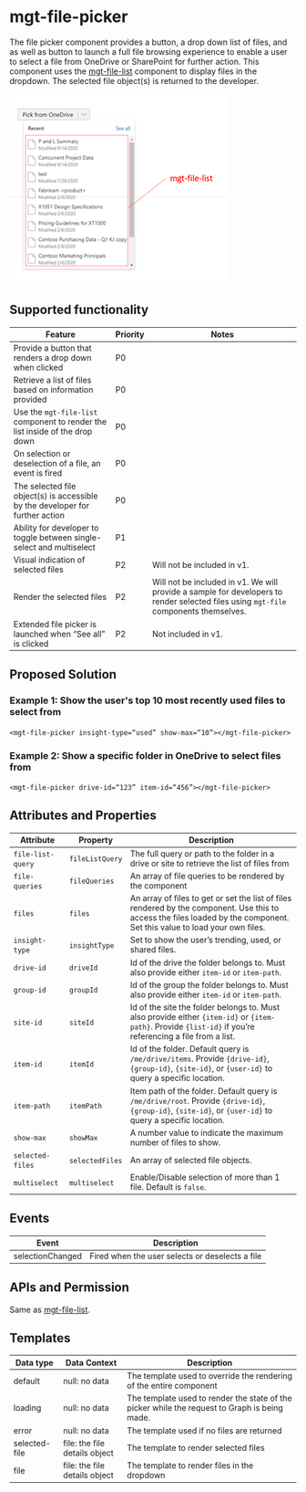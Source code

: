 # mgt-file-picker

The file picker component provides a button, a drop down list of files, and as well as button to launch a full file browsing experience to enable a user to select a file from OneDrive or SharePoint for further action. This component uses the [mgt-file-list](./mgt-file-list.md) component to display files in the dropdown. The selected file object(s) is returned to the developer.

<img src="./images/mgt-file-picker.png"/>

## Supported functionality

| Feature | Priority | Notes |
| ------- | -------- | ----- |
| Provide a button that renders a drop down when clicked | P0 | |	
| Retrieve a list of files based on information provided | P0 | |
| Use the `mgt-file-list` component to render the list inside of the drop down | P0 | |
| On selection or deselection of a file, an event is fired | P0 | |	
| The selected file object(s) is accessible by the developer for further action |P0 | |	
| Ability for developer to toggle between single-select and multiselect | P1 |  | 
| Visual indication of selected files | P2 | Will not be included in v1. |
| Render the selected files | P2 | Will not be included in v1. We will provide a sample for developers to render selected files using `mgt-file` components themselves. |
| Extended file picker is launched when “See all” is clicked | P2 | Not included in v1. |

## Proposed Solution

### Example 1: Show the user's top 10 most recently used files to select from
```<mgt-file-picker insight-type=“used” show-max=“10”></mgt-file-picker>```

### Example 2: Show a specific folder in OneDrive to select files from
```<mgt-file-picker drive-id=“123” item-id=“456”></mgt-file-picker>```

## Attributes and Properties

| Attribute | Property | Description |
| --------- | -------- | ----------- |
| `file-list-query` | `fileListQuery` | The full query or path to the folder in a drive or site to retrieve the list of files from |
| `file-queries` | `fileQueries` | An array of file queries to be rendered by the component |
| `files` | `files` | An array of files to get or set the list of files rendered by the component. Use this to access the files loaded by the component. Set this value to load your own files. |
| `insight-type` | `insightType` | Set to show the user’s trending, used, or shared files. |
| `drive-id` | `driveId` | Id of the drive the folder belongs to. Must also provide either `item-id` or `item-path`. |
| `group-id ` | `groupId` | Id of the group the folder belongs to. Must also provide either `item-id` or `item-path`. |
| `site-id` | `siteId` | Id of the site the folder belongs to. Must also provide either `{item-id}` or `{item-path}`. Provide `{list-id}` if you’re referencing a file from a list. |
| `item-id` | `itemId` | Id of the folder. Default query is `/me/drive/items`. Provide `{drive-id}`, `{group-id}`, `{site-id}`, or `{user-id}` to query a specific location. |
| `item-path` | `itemPath` | Item path of the folder. Default query is `/me/drive/root`. Provide `{drive-id}`, `{group-id}`, `{site-id}`, or `{user-id}` to query a specific location. |
| `show-max` | `showMax` | A number value to indicate the maximum number of files to show. |
| `selected-files` | `selectedFiles`| An array of selected file objects. |
| `multiselect` | `multiselect` | Enable/Disable selection of more than 1 file. Default is `false`.|

## Events

| Event | Description |
| ----- | ----------- |
|selectionChanged | Fired when the user selects or deselects a file |

## APIs and Permission

Same as [mgt-file-list](./mgt-file-list.md).

## Templates

| Data type | Data Context | Description |
| --------- | ------------ | ----------- |
| default | null: no data | The template used to override the rendering of the entire component |
| loading | null: no data | The template used to render the state of the picker while the request to Graph is being made. |
| error | null: no data | The template used if no files are returned |
| selected-file | file: the file details object | The template to render selected files |
| file | file: the file details object | The template to render files in the dropdown |